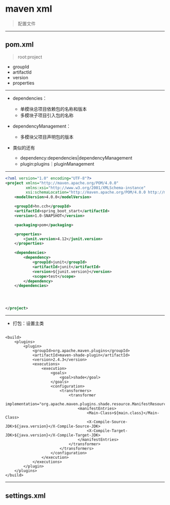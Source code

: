 # maven xml

> 配置文件



---
## pom.xml
> root:project
- groupId
- artifactId
- version
- properties


---
- dependencies：
    - 单模块总项目依赖包的名称和版本
    - 多模块子项目引入包的名称

- dependencyManagement：
    - 多模块父项目声明包的版本

- 类似的还有
    - dependency:dependencies|dependencyManagement
    - plugin:plugins｜pluginManagement

---

```xml
<?xml version="1.0" encoding="UTF-8"?>
<project xmlns="http://maven.apache.org/POM/4.0.0"
         xmlns:xsi="http://www.w3.org/2001/XMLSchema-instance"
         xsi:schemaLocation="http://maven.apache.org/POM/4.0.0 http://maven.apache.org/xsd/maven-4.0.0.xsd">
    <modelVersion>4.0.0</modelVersion>

    <groupId>hn.cch</groupId>
    <artifactId>spring_boot_start</artifactId>
    <version>1.0-SNAPSHOT</version>

    <packaging>pom</packaging>

    <properties>
        <junit.version>4.12</junit.version>
    </properties>

    <dependencies>
        <dependency>
            <groupId>junit</groupId>
            <artifactId>junit</artifactId>
            <version>${junit.version}</version>
            <scope>test</scope>
        </dependency>
    </dependencies>




</project>

```

---
- 打包：设置主类
```

<build>
    <plugins>
        <plugin>
            <groupId>org.apache.maven.plugins</groupId>
            <artifactId>maven-shade-plugin</artifactId>
            <version>2.4.3</version>
            <executions>
                <execution>
                    <goals>
                        <goal>shade</goal>
                    </goals>
                    <configuration>
                        <transformers>
                            <transformer
                                    implementation="org.apache.maven.plugins.shade.resource.ManifestResourceTransformer">
                                <manifestEntries>
                                    <Main-Class>${main.class}</Main-Class>
                                    <X-Compile-Source-JDK>${java.version}</X-Compile-Source-JDK>
                                    <X-Compile-Target-JDK>${java.version}</X-Compile-Target-JDK>
                                </manifestEntries>
                            </transformer>
                        </transformers>
                    </configuration>
                </execution>
            </executions>
        </plugin>
    </plugins>
</build>
```



---
## settings.xml


```xml


```





